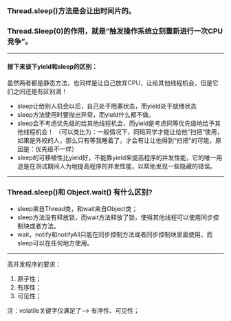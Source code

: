 ### Thread.sleep()方法是会让出时间片的。
### Thread.Sleep(0)的作用，就是“触发操作系统立刻重新进行一次CPU竞争”。
***
#### 接下来谈下yield和sleep的区别：
虽然两者都是静态方法，也同样是让自己放弃CPU，让给其他线程机会，但是它们之间还是有区别滴！
* sleep让给别人机会以后，自己处于阻塞状态，而yield处于就绪状态
* sleep方法使用时要抛出异常，而yield什么都不做。
* sleep会不考虑优先级的给其他线程机会，而yield是考虑同等优先级地给予其他线程机会！
（可以类比为：一般情况下，同班同学才能让给他“扫把”使用，如果是外校的人，那么只有等我睡着了，才会有让让他得到“扫把”的可能，原因是：优先级不一样）
* sleep的可移植性比yield好，不能靠yield来提高程序的并发性能，它的唯一用途是在测试期间人为地提高程序的并发性能，以帮助发现一些隐藏的错误。

***
### Thread.sleep()和 Object.wait() 有什么区别?
* sleep来自Thread类，和wait来自Object类；
* sleep方法没有释放锁，而wait方法释放了锁，使得其他线程可以使用同步控制块或者方法。
* wait，notify和notifyAll只能在同步控制方法或者同步控制块里面使用，而sleep可以在任何地方使用。

***
高并发程序的要求：
1. 原子性；
2. 有序性；
3. 可见性；

注：volatile关键字仅满足了--> 有序性、可见性；
